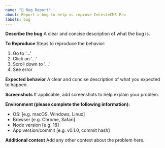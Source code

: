 ```yaml
---
name: "🐛 Bug Report"
about: Report a bug to help us improve CeLesteCMS Pro
labels: bug
---
```


**Describe the bug**
A clear and concise description of what the bug is.

**To Reproduce**
Steps to reproduce the behavior:
1. Go to '...'
2. Click on '...'
3. Scroll down to '...'
4. See error

**Expected behavior**
A clear and concise description of what you expected to happen.

**Screenshots**
If applicable, add screenshots to help explain your problem.

**Environment (please complete the following information):**
- OS: [e.g. macOS, Windows, Linux]
- Browser [e.g. Chrome, Safari]
- Node version [e.g. 18]
- App version/commit [e.g. v0.1.0, commit hash]

**Additional context**
Add any other context about the problem here.
